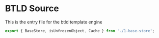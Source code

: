 # BTLD Source

This is the entry file for the btld template engine

```typescript
export { BaseStore, isUnfrozenObject, Cache } from './1-base-store';
```

